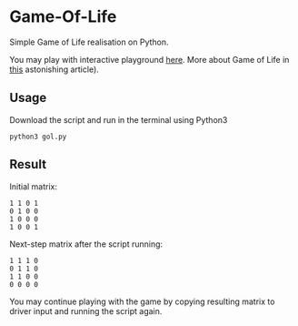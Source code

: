 # Game-Of-Life
Simple Game of Life realisation on Python. 

You may play with interactive playground [here](https://bitstorm.org/gameoflife/).
More about Game of Life in [this](http://www.math.com/students/wonders/life/life.html) astonishing article). 

## Usage

Download the script and run in the terminal using Python3
```
python3 gol.py
```
## Result

Initial matrix:

```
1 1 0 1
0 1 0 0
1 0 0 0
1 0 0 1
```
Next-step matrix after the script running:

```
1 1 1 0 
0 1 1 0 
1 1 0 0
0 0 0 0
```
You may continue playing with the game by copying resulting matrix to driver input and running the script again.
